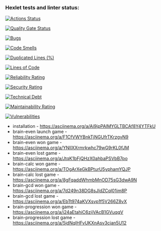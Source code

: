 ### Hexlet tests and linter status:
[![Actions Status](https://github.com/kimdeun/devops-engineer-from-scratch-project-49/actions/workflows/hexlet-check.yml/badge.svg)](https://github.com/kimdeun/devops-engineer-from-scratch-project-49/actions)

[![Quality Gate Status](https://sonarcloud.io/api/project_badges/measure?project=kimdeun_devops-engineer-from-scratch-project-49&metric=alert_status)](https://sonarcloud.io/summary/new_code?id=kimdeun_devops-engineer-from-scratch-project-49)

[![Bugs](https://sonarcloud.io/api/project_badges/measure?project=kimdeun_devops-engineer-from-scratch-project-49&metric=bugs)](https://sonarcloud.io/summary/new_code?id=kimdeun_devops-engineer-from-scratch-project-49)

[![Code Smells](https://sonarcloud.io/api/project_badges/measure?project=kimdeun_devops-engineer-from-scratch-project-49&metric=code_smells)](https://sonarcloud.io/summary/new_code?id=kimdeun_devops-engineer-from-scratch-project-49)

[![Duplicated Lines (%)](https://sonarcloud.io/api/project_badges/measure?project=kimdeun_devops-engineer-from-scratch-project-49&metric=duplicated_lines_density)](https://sonarcloud.io/summary/new_code?id=kimdeun_devops-engineer-from-scratch-project-49)

[![Lines of Code](https://sonarcloud.io/api/project_badges/measure?project=kimdeun_devops-engineer-from-scratch-project-49&metric=ncloc)](https://sonarcloud.io/summary/new_code?id=kimdeun_devops-engineer-from-scratch-project-49)

[![Reliability Rating](https://sonarcloud.io/api/project_badges/measure?project=kimdeun_devops-engineer-from-scratch-project-49&metric=reliability_rating)](https://sonarcloud.io/summary/new_code?id=kimdeun_devops-engineer-from-scratch-project-49)

[![Security Rating](https://sonarcloud.io/api/project_badges/measure?project=kimdeun_devops-engineer-from-scratch-project-49&metric=security_rating)](https://sonarcloud.io/summary/new_code?id=kimdeun_devops-engineer-from-scratch-project-49)

[![Technical Debt](https://sonarcloud.io/api/project_badges/measure?project=kimdeun_devops-engineer-from-scratch-project-49&metric=sqale_index)](https://sonarcloud.io/summary/new_code?id=kimdeun_devops-engineer-from-scratch-project-49)

[![Maintainability Rating](https://sonarcloud.io/api/project_badges/measure?project=kimdeun_devops-engineer-from-scratch-project-49&metric=sqale_rating)](https://sonarcloud.io/summary/new_code?id=kimdeun_devops-engineer-from-scratch-project-49)

[![Vulnerabilities](https://sonarcloud.io/api/project_badges/measure?project=kimdeun_devops-engineer-from-scratch-project-49&metric=vulnerabilities)](https://sonarcloud.io/summary/new_code?id=kimdeun_devops-engineer-from-scratch-project-49)

- installation - https://asciinema.org/a/Ai9jpPAlMYGLTBCAf8Y4YTFkU
- brain-even launch game - https://asciinema.org/a/F1CfVWYBnkTjNGUfrTKrzgvN9
- brain-even won game - https://asciinema.org/a/YNIIXXrmrkwhc79wG9rKL0fJM
- brain-even lost game - https://asciinema.org/a/JtqK1bFjQHzX0ahbaPSVbB7po
- brain-calc won game - https://asciinema.org/a/TOgArXeGkBPturU5yphamYQJP
- brain-calc lost game - https://asciinema.org/a/8gFqaddWhmbMnOD75sG3dwA9N
- brain-gcd won game - https://asciinema.org/a/7d249n38DG8sJIdZCql01im8P
- brain-gcd lost game - https://asciinema.org/a/EbTt974aKVXsvp1f5V266Z8vX
- brain-progression won game - https://asciinema.org/a/i24aEtahiC6zijVAcB1GVuqqV
- brain-progression lost game - https://asciinema.org/a/5jdNqIHFvUKXnAsv3cjan5U12
